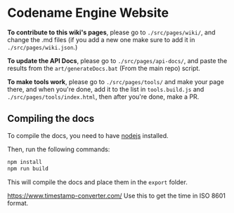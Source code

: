 # Codename Engine Website

**To contribute to this wiki's pages**, please go to ``./src/pages/wiki/``, and change the .md files (if you add a new one make sure to add it in ``./src/pages/wiki.json``.)

**To update the API Docs**, please go to ``./src/pages/api-docs/``, and paste the results from the ``art/generateDocs.bat`` (From the main repo) script.

**To make tools work**, please go to ``./src/pages/tools/`` and make your page there, and when you're done, add it to the list in ``tools.build.js`` and ``./src/pages/tools/index.html``, then after you're done, make a PR.

## Compiling the docs

To compile the docs, you need to have [nodejs](https://nodejs.org/en/) installed.

Then, run the following commands:

```bash
npm install
npm run build
```

This will compile the docs and place them in the ``export`` folder.


https://www.timestamp-converter.com/ Use this to get the time in ISO 8601 format.